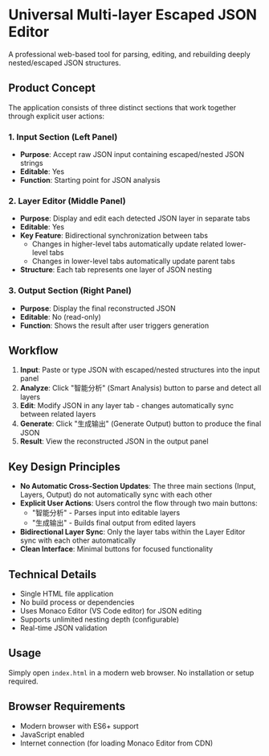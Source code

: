 # Universal Multi-layer Escaped JSON Editor

A professional web-based tool for parsing, editing, and rebuilding deeply nested/escaped JSON structures.

## Product Concept

The application consists of three distinct sections that work together through explicit user actions:

### 1. Input Section (Left Panel)
- **Purpose**: Accept raw JSON input containing escaped/nested JSON strings
- **Editable**: Yes
- **Function**: Starting point for JSON analysis

### 2. Layer Editor (Middle Panel)
- **Purpose**: Display and edit each detected JSON layer in separate tabs
- **Editable**: Yes
- **Key Feature**: Bidirectional synchronization between tabs
  - Changes in higher-level tabs automatically update related lower-level tabs
  - Changes in lower-level tabs automatically update parent tabs
- **Structure**: Each tab represents one layer of JSON nesting

### 3. Output Section (Right Panel)
- **Purpose**: Display the final reconstructed JSON
- **Editable**: No (read-only)
- **Function**: Shows the result after user triggers generation

## Workflow

1. **Input**: Paste or type JSON with escaped/nested structures into the input panel
2. **Analyze**: Click "智能分析" (Smart Analysis) button to parse and detect all layers
3. **Edit**: Modify JSON in any layer tab - changes automatically sync between related layers
4. **Generate**: Click "生成输出" (Generate Output) button to produce the final JSON
5. **Result**: View the reconstructed JSON in the output panel

## Key Design Principles

- **No Automatic Cross-Section Updates**: The three main sections (Input, Layers, Output) do not automatically sync with each other
- **Explicit User Actions**: Users control the flow through two main buttons:
  - "智能分析" - Parses input into editable layers
  - "生成输出" - Builds final output from edited layers
- **Bidirectional Layer Sync**: Only the layer tabs within the Layer Editor sync with each other automatically
- **Clean Interface**: Minimal buttons for focused functionality

## Technical Details

- Single HTML file application
- No build process or dependencies
- Uses Monaco Editor (VS Code editor) for JSON editing
- Supports unlimited nesting depth (configurable)
- Real-time JSON validation

## Usage

Simply open `index.html` in a modern web browser. No installation or setup required.

## Browser Requirements

- Modern browser with ES6+ support
- JavaScript enabled
- Internet connection (for loading Monaco Editor from CDN)